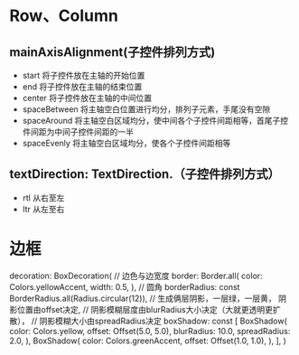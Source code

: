 # Row、Column

## mainAxisAlignment(子控件排列方式)

* start 将子控件放在主轴的开始位置
* end 将子控件放在主轴的结束位置
* center 将子控件放在主轴的中间位置
* spaceBetween 将主轴空白位置进行均分，排列子元素，手尾没有空隙
* spaceAround 将主轴空白区域均分，使中间各个子控件间距相等，首尾子控件间距为中间子控件间距的一半
* spaceEvenly 将主轴空白区域均分，使各个子控件间距相等

## textDirection: TextDirection.（子控件排列方式）

* rtl 从右至左
* ltr 从左至右

# 边框

decoration: BoxDecoration(
// 边色与边宽度
border: Border.all(
    color: Colors.yellowAccent, width: 0.5,
),
// 圆角
borderRadius: const BorderRadius.all(Radius.circular(12)),
// 生成俩层阴影，一层绿，一层黄， 阴影位置由offset决定,
// 阴影模糊层度由blurRadius大小决定（大就更透明更扩散），
// 阴影模糊大小由spreadRadius决定
boxShadow: const [
        BoxShadow(
        color: Colors.yellow,
        offset: Offset(5.0, 5.0),
        blurRadius: 10.0,
        spreadRadius: 2.0,
        ),
        BoxShadow(
        color: Colors.greenAccent,
        offset: Offset(1.0, 1.0),
        ),
    ],
)

